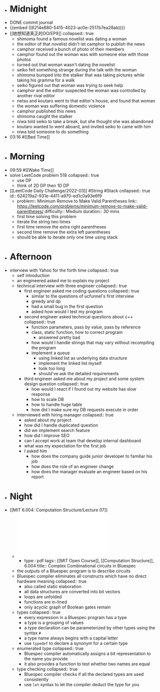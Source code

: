 - # Midnight
- DONE commit journal
- {{embed ((6214e880-5415-4023-ac0e-2517b7ea28ab))}}
- [[她想知道真正的OO/EP9]]
  collapsed:: true
	- shimoma found a famous novelist was dating a woman
	- the editor of that novelist didn't let camphor to publish the news
	- camphor received a bunch of photo of their members
	- camphor found out the woman was with someone else with those photos
	- turned out that woman wasn't dating the novelist
	- seiko felt something strange during the talk with the woman
	- shimoma bumped into the stalker that was taking pictures while taking his gramma for a walk
	- seiko figured out that woman was trying to seek help
	- camphor and the editor suspected the woman was controlled by another rival editor
	- netsu and koutaro went to that editor's house, and found that woman
	- the woman was suffering domestic violence
	- camphor published this news
	- shimoma caught the stalker
	- niwa told seiko to take a break, but she thought she was abandoned
	- koutaro wanted to went aboard, and invited seiko to came with him
	- niwa told someone to do something
- 03:16 #[[Bed Time]]
- # Morning
- 09:59 #[[Wake Time]]
- solve LeetCode problem 518
  collapsed:: true
	- use DP
	- think of 2D DP then 1D DP
- [[LeetCode Daily Challenge/2022-03]] #String #Stack
  collapsed:: true
  id:: 624219a2-931e-4411-a970-ed1c0a93e6f9
	- problem:: Minimum Remove to Make Valid Parentheses
	  link:: https://leetcode.com/problems/minimum-remove-to-make-valid-parentheses/
	  difficulty:: Medium
	  duration:: 30 mins
	- first time solving this problem
	- iterate the string two times
	- first time remove the extra right parentheses
	- second time remove the extra left parentheses
	- should be able to iterate only one time using stack
- # Afternoon
- interview with Yahoo for the forth time
  collapsed:: true
	- self introduction
	- an engineered asked me to explain my project
	- technical interview with three engineer
	  collapsed:: true
		- first engineer asked me coding questions
		  collapsed:: true
			- similar to the questions of ucfunnel's first interview
			- greedy and dp
			- had a small bug in the first question
			- asked how would I test my program
		- second engineer asked technical questions about c++
		  collapsed:: true
			- function parameters, pass by value, pass by reference
			- class, static function, how to correct program
				- answered pretty bad
			- how would I handle strings that may vary without recompiling the program
			- implement a queue
				- using linked list as underlying data structure
				- implement the linked list myself
				- took too long
				- should've ask the detailed requirements
		- third engineer asked me about my project and some system design question
		  collapsed:: true
			- how would I react if I found out my website has slow response
			- how to scale DB
			- how to handle huge table
			- how did I make sure my DB requests execute in order
	- interviewed with hiring manager
	  collapsed:: true
		- asked about my project
		- how did I handle duplicated question
		- did we implement search feature
		- how did I improve SEO
		- can I accept work at team that develop internal dashboard
		- what was my expectation for the first job
		- I asked him
			- how does the company guide junior developer to familiar his job
			- how does the role of an engineer change
			- how does the manager evaluate an engineer based on his report
- # Night
- [[MIT 6.004: Computation Structure/Lecture 07]]
	- ![L07.pdf](../assets/L07_1647353180232_0.pdf)
		- type:: pdf
		  tags:: [[MIT Open Course]], [[Computation Structure]], 6.004
		  title:: Complex Combinational circuits in Bluespec
	- the outputs of a Bluespec program is to describe circuits
	- Bluespec compiler eliminates all constructs which have no direct hardware meaning
	  collapsed:: true
		- also called static elaboration
		- all data structures are converted into bit vectors
		- loops are unfolded
		- functions are in-lined
		- only acyclic graph of Boolean gates remain
	- types
	  collapsed:: true
		- every expression in a Bluespec program has a type
		- a type is a grouping of values
		- a type declaration can be parameterized by other types using the syntax `#`
		- a type name always begins with a capital letter
		- use `typedef` to declare a synonym for a certain type
	- enumerated type
	  collapsed:: true
		- Bluespec compiler automatically assigns a bit representation to the name you provide
		- it also provides a function to test whether two names are equal
	- type checking
	  collapsed:: true
		- Bluespec compiler checks if all the declared types are used consistently
		- use `let` syntax to let the compiler deduct the type for you